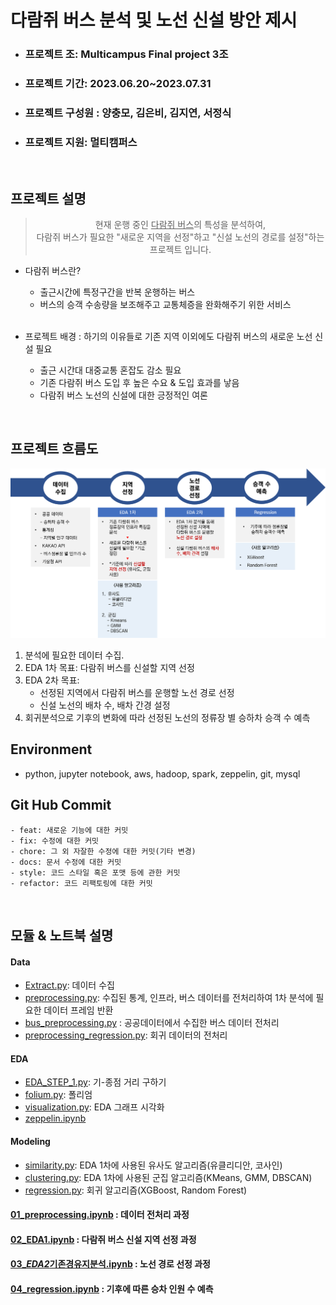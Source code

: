 # 다람쥐 버스 분석 및 노선 신설 방안 제시

- ### 프로젝트 조: Multicampus Final project 3조
- ### 프로젝트 기간: 2023.06.20~2023.07.31
- ### 프로젝트 구성원 : 양충모, 김은비, 김지연, 서정식
- ### 프로젝트 지원: 멀티캠퍼스
<br>

## 프로젝트 설명

> <center>현재 운행 중인 <u>다람쥐 버스</u>의 특성을 분석하여,</center>   
> <center>다람쥐 버스가 필요한 "새로운 지역을 선정"하고 "신설 노선의 경로를 설정"하는 프로젝트 입니다.</center>

- 다람쥐 버스란?

  - 출근시간에 특정구간을 반복 운행하는 버스
  - 버스의 승객 수송량을 보조해주고 교통체증을 완화해주기 위한 서비스  
    <br>

- 프로젝트 배경 : 하기의 이유들로 기존 지역 이외에도 다람쥐 버스의 새로운 노선 신설 필요
  - 출근 시간대 대중교통 혼잡도 감소 필요
  - 기존 다람쥐 버스 도입 후 높은 수요 & 도입 효과를 낳음
  - 다람쥐 버스 노선의 신설에 대한 긍정적인 여론

 <br>

## 프로젝트 흐름도

![Alt text](./src/Data/img/최종흐름도.png)

1. 분석에 필요한 데이터 수집.
2. EDA 1차 목표: 다람쥐 버스를 신설할 지역 선정
3. EDA 2차 목표:
   - 선정된 지역에서 다람쥐 버스를 운행할 노선 경로 선정
   - 신설 노선의 배차 수, 배차 간경 설정
4. 회귀분석으로 기후의 변화에 따라 선정된 노선의 정류장 별 승하차 승객 수 예측
   <br>

<!-- - 데이터 수집
  다람쥐 버스 정류장의 시간별 승하차 승객수를 수집한다.
- 기존 다람쥐 버스 분석
  기존 다람쥐 버스 정류장의 인프라 특징이 어떤지 분석한다.
- 다람쥐 버스 신설 지역 선정
  분석한 내용을 토대로 다람쥐 버스가 필요한 지역을 선정한다.
- 다람쥐 버스 노선 경로 설정
  분석한 내용을 토대로 다람쥐 버스의 경로를 설정한다.
- 다람쥐 버스 배차 수와 배차 간격 설정
  다람쥐 버스가 효율적으로 운행할 수 있도록 배차 수와 배차 간격을 설정한다.   -->

<!-- ## 데이터 출처
- 공공데이터
- 통계청
- KAKAO API  -->

## Environment

- python, jupyter notebook, aws, hadoop, spark, zeppelin, git, mysql
  <br>

## Git Hub Commit

```
- feat: 새로운 기능에 대한 커밋
- fix: 수정에 대한 커밋
- chore: 그 외 자잘한 수정에 대한 커밋(기타 변경)
- docs: 문서 수정에 대한 커밋
- style: 코드 스타일 혹은 포맷 등에 관한 커밋
- refactor: 코드 리팩토링에 대한 커밋
```

<br>

## 모듈 & 노트북 설명

#### Data

- [Extract.py](https://github.com/Mulcam-Finalproject3/Resurrection_Of_Squirrel_Bus/blob/fa563f0241962d8eb74a49d7627080da30d6bca3/src/Data/Extract.py): 데이터 수집
- [preprocessing.py](https://github.com/Mulcam-Finalproject3/Resurrection_Of_Squirrel_Bus/blob/fa563f0241962d8eb74a49d7627080da30d6bca3/src/Data/preprocessing.py): 수집된 통계, 인프라, 버스 데이터를 전처리하여 1차 분석에 필요한 데이터 프레임 반환
- [bus_preprocessing.py](https://github.com/Mulcam-Finalproject3/Resurrection_Of_Squirrel_Bus/blob/fa563f0241962d8eb74a49d7627080da30d6bca3/src/Data/bus_preprocessing.py) : 공공데이터에서 수집한 버스 데이터 전처리
- [preprocessing_regression.py](https://github.com/Mulcam-Finalproject3/Resurrection_Of_Squirrel_Bus/blob/fa563f0241962d8eb74a49d7627080da30d6bca3/src/Data/preprocessing_regression.py): 회귀 데이터의 전처리

#### EDA

- [EDA_STEP_1.py](https://github.com/Mulcam-Finalproject3/Resurrection_Of_Squirrel_Bus/blob/4fd26975cc1d171144e10818462ceb6fee42f912/src/EDA/EDA_STEP_1.py): 기-종점 거리 구하기
- [folium.py](https://github.com/Mulcam-Finalproject3/Resurrection_Of_Squirrel_Bus/blob/4fd26975cc1d171144e10818462ceb6fee42f912/src/EDA/folium.py): 폴리엄
- [visualization.py](https://github.com/Mulcam-Finalproject3/Resurrection_Of_Squirrel_Bus/blob/4fd26975cc1d171144e10818462ceb6fee42f912/src/EDA/visualization.py): EDA 그래프 시각화
- [zeppelin.ipynb]()

#### Modeling

- [similarity.py](https://github.com/Mulcam-Finalproject3/Resurrection_Of_Squirrel_Bus/blob/4fd26975cc1d171144e10818462ceb6fee42f912/src/Modeling/similarity.py): EDA 1차에 사용된 유사도 알고리즘(유클리디안, 코사인)
- [clustering.py](https://github.com/Mulcam-Finalproject3/Resurrection_Of_Squirrel_Bus/blob/4fd26975cc1d171144e10818462ceb6fee42f912/src/Modeling/clustering.py): EDA 1차에 사용된 군집 알고리즘(KMeans, GMM, DBSCAN)
- [regression.py](https://github.com/Mulcam-Finalproject3/Resurrection_Of_Squirrel_Bus/blob/4fd26975cc1d171144e10818462ceb6fee42f912/src/Modeling/regression.py): 회귀 알고리즘(XGBoost, Random Forest)

#### [01_preprocessing.ipynb](https://github.com/Mulcam-Finalproject3/Resurrection_Of_Squirrel_Bus/blob/7d9773f29868a925b71645c0db4d7f18a7de4477/src/01_preprocessing.ipynb) : 데이터 전처리 과정

#### [02_EDA1.ipynb](https://github.com/Mulcam-Finalproject3/Resurrection_Of_Squirrel_Bus/blob/7d9773f29868a925b71645c0db4d7f18a7de4477/src/02_EDA1.ipynb) : 다람쥐 버스 신설 지역 선정 과정

#### [03\_*EDA2*기존경유지분석.ipynb](https://github.com/Mulcam-Finalproject3/Resurrection_Of_Squirrel_Bus/blob/7d9773f29868a925b71645c0db4d7f18a7de4477/src/03_EDA2_%EA%B8%B0%EC%A1%B4%EA%B2%BD%EC%9C%A0%EC%A7%80%EB%B6%84%EC%84%9D.ipynb) : 노선 경로 선정 과정

#### [04_regression.ipynb](https://github.com/Mulcam-Finalproject3/Resurrection_Of_Squirrel_Bus/blob/7d9773f29868a925b71645c0db4d7f18a7de4477/src/04_regression.ipynb) : 기후에 따른 승차 인원 수 예측
